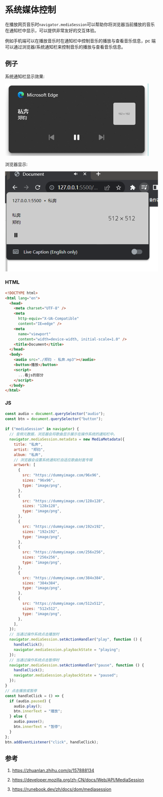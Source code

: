 # 系统媒体控制

在播放网页音乐时`navigator.mediaSession`可以帮助你将浏览器当前播放的音乐在通知栏中显示，可以提供非常友好的交互体验。

例如手机端可以在播放音乐时在通知栏中控制音乐的播放与查看音乐信息，pc 端可以通过浏览器/系统通知栏来控制音乐的播放与查看音乐信息。

## 例子

系统通知栏显示效果:

<img alt='系统通知栏显示效果'  src='/imgs/question/07.png'>

浏览器显示:

<img alt='浏览器显示效果'  src='/imgs/question/08.png'>

### HTML

```html
<!DOCTYPE html>
<html lang="en">
  <head>
    <meta charset="UTF-8" />
    <meta
      http-equiv="X-UA-Compatible"
      content="IE=edge" />
    <meta
      name="viewport"
      content="width=device-width, initial-scale=1.0" />
    <title>Document</title>
  </head>
  <body>
    <audio src="./郑钧 - 私奔.mp3"></audio>
    <button>播放</button>
    <script>
      ...看js的部分
    </script>
  </body>
</html>
```

### JS

```js
const audio = document.querySelector("audio");
const btn = document.querySelector("button");

if ("mediaSession" in navigator) {
  // 音频元数据，浏览器会将歌曲显示展示在操作系统的通知栏中。
  navigator.mediaSession.metadata = new MediaMetadata({
    title: "私奔",
    artist: "郑钧",
    album: "私奔",
    // 浏览器会设置系统通知栏自适应歌曲封面专辑
    artwork: [
      {
        src: "https://dummyimage.com/96x96",
        sizes: "96x96",
        type: "image/png",
      },
      {
        src: "https://dummyimage.com/128x128",
        sizes: "128x128",
        type: "image/png",
      },
      {
        src: "https://dummyimage.com/192x192",
        sizes: "192x192",
        type: "image/png",
      },
      {
        src: "https://dummyimage.com/256x256",
        sizes: "256x256",
        type: "image/png",
      },
      {
        src: "https://dummyimage.com/384x384",
        sizes: "384x384",
        type: "image/png",
      },
      {
        src: "https://dummyimage.com/512x512",
        sizes: "512x512",
        type: "image/png",
      },
    ],
  });
  // 当通过操作系统点击播放时
  navigator.mediaSession.setActionHandler("play", function () {
    handleClick();
    navigator.mediaSession.playbackState = "playing";
  });
  // 当通过操作系统点击暂停时
  navigator.mediaSession.setActionHandler("pause", function () {
    handleClick();
    navigator.mediaSession.playbackState = "paused";
  });
}
// 点击播放或暂停
const handleClick = () => {
  if (audio.paused) {
    audio.play();
    btn.innerText = "播放";
  } else {
    audio.pause();
    btn.innerText = "暂停";
  }
};
btn.addEventListener("click", handleClick);
```

## 参考

1. https://zhuanlan.zhihu.com/p/157888134

2. https://developer.mozilla.org/zh-CN/docs/Web/API/MediaSession

3. https://runebook.dev/zh/docs/dom/mediasession
